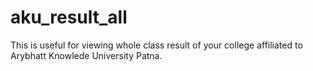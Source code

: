 # aku_result_all
This is useful for viewing whole class result of your college affiliated to Arybhatt Knowlede University Patna.
